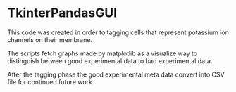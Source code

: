 # TkinterPandasGUI

This code was created in order to tagging cells that represent potassium ion channels on their membrane.

The scripts fetch graphs made by matplotlib as a visualize way to distinguish between good experimental data to bad experimental data.

After the tagging phase the good experimental meta data convert into CSV file for continued future work.
